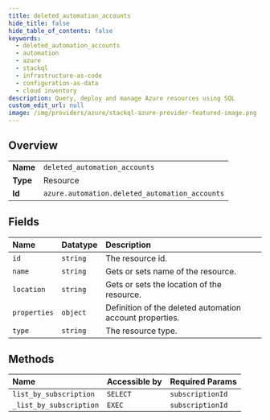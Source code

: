 ```yaml
---
title: deleted_automation_accounts
hide_title: false
hide_table_of_contents: false
keywords:
  - deleted_automation_accounts
  - automation
  - azure    
  - stackql
  - infrastructure-as-code
  - configuration-as-data
  - cloud inventory
description: Query, deploy and manage Azure resources using SQL
custom_edit_url: null
image: /img/providers/azure/stackql-azure-provider-featured-image.png
---
```

  
    

## Overview
<table><tbody>
<tr><td><b>Name</b></td><td><code>deleted_automation_accounts</code></td></tr>
<tr><td><b>Type</b></td><td>Resource</td></tr>
<tr><td><b>Id</b></td><td><code>azure.automation.deleted_automation_accounts</code></td></tr>
</tbody></table>

## Fields
| Name | Datatype | Description |
|:-----|:---------|:------------|
| `id` | `string` | The resource id. |
| `name` | `string` | Gets or sets name of the resource. |
| `location` | `string` | Gets or sets the location of the resource. |
| `properties` | `object` | Definition of the deleted automation account properties. |
| `type` | `string` | The resource type. |
## Methods
| Name | Accessible by | Required Params |
|:-----|:--------------|:----------------|
| `list_by_subscription` | `SELECT` | `subscriptionId` |
| `_list_by_subscription` | `EXEC` | `subscriptionId` |
